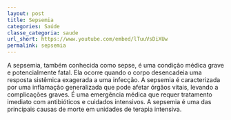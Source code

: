```yaml
---
layout: post
title: Sepsemia
categories: Saúde
classe_categoria: saude
url_short: https://www.youtube.com/embed/lTuuVsDiXUw
permalink: sepsemia
---
```

A sepsemia, também conhecida como sepse, é uma condição médica grave e potencialmente fatal. Ela ocorre quando o corpo desencadeia uma resposta sistêmica exagerada a uma infecção. A sepsemia é caracterizada por uma inflamação generalizada que pode afetar órgãos vitais, levando a complicações graves. É uma emergência médica que requer tratamento imediato com antibióticos e cuidados intensivos. A sepsemia é uma das principais causas de morte em unidades de terapia intensiva.
